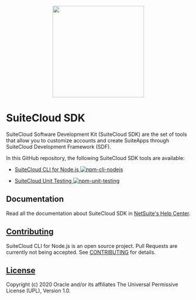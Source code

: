 <p align="center"><a href="#"><img width="250" src="https://www.netsuiteblogs.com/Websites/netsuiteblog/templates/Blog2017/images/OracleNetSuite_horiz.svg"></a></p>

# SuiteCloud SDK
SuiteCloud Software Development Kit (SuiteCloud SDK) are the set of tools that allow you to customize accounts and create SuiteApps through SuiteCloud Development Framework (SDF).

In this GitHub repository, the following SuiteCloud SDK tools are available:
- [SuiteCloud CLI for Node.js](./packages/node-cli)<a href="https://www.npmjs.com/package/@oracle/suitecloud-cli">
    <img src="https://img.shields.io/npm/dm/@oracle/suitecloud-cli.svg" alt="npm-cli-nodejs"/>
</a>

- [SuiteCloud Unit Testing](./packages/unit-testing)<a href="https://www.npmjs.com/package/@oracle/suitecloud-unit-testing">
    <img src="https://img.shields.io/npm/dm/@oracle/suitecloud-unit-testing.svg" alt="npm-unit-testing"/>
</a>

## Documentation
Read all the documentation about SuiteCloud SDK in [NetSuite's Help Center](
https://system.netsuite.com/app/help/helpcenter.nl?fid=chapter_156026236161.html).

## [Contributing](./CONTRIBUTING.md)
SuiteCloud CLI for Node.js is an open source project. Pull Requests are currently not being accepted. See [CONTRIBUTING](./CONTRIBUTING.md) for details.

## [License](./LICENSE.txt)
Copyright (c) 2020 Oracle and/or its affiliates The Universal Permissive License (UPL), Version 1.0.